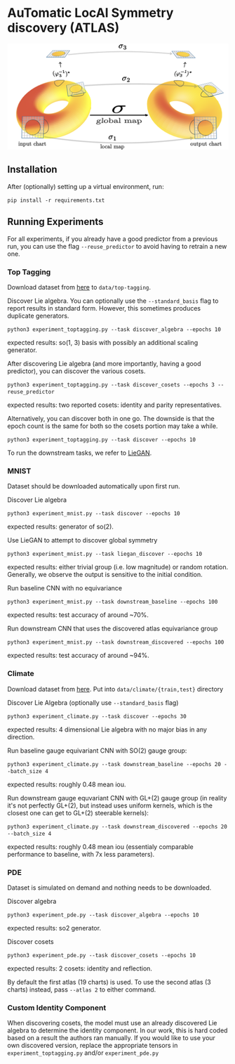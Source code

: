 # AuTomatic LocAl Symmetry discovery (ATLAS)

![heat equation atlas equivariance](figures/heat_equation.png)

## Installation

After (optionally) setting up a virtual environment, run:
```
pip install -r requirements.txt
```

## Running Experiments
For all experiments, if you already have a good predictor from a previous run, you can use the flag `--reuse_predictor` to avoid having to retrain a new one.

### Top Tagging

Download dataset from [here](https://zenodo.org/record/2603256) to `data/top-tagging`.

Discover Lie algebra. You can optionally use the `--standard_basis` flag to report results in standard form. However, this sometimes produces duplicate generators.
```
python3 experiment_toptagging.py --task discover_algebra --epochs 10
```
expected results: so(1, 3) basis with possibly an additional scaling generator.

After discovering Lie algebra (and more importantly, having a good predictor), you can discover the various cosets.
```
python3 experiment_toptagging.py --task discover_cosets --epochs 3 --reuse_predictor
```
expected results: two reported cosets: identity and parity representatives.

Alternatively, you can discover both in one go. The downside is that the epoch count is the same for both so the cosets portion may take a while.
```
python3 experiment_toptagging.py --task discover --epochs 10
```

To run the downstream tasks, we refer to [LieGAN](https://github.com/Rose-STL-Lab/LieGAN).

### MNIST
Dataset should be downloaded automatically upon first run.

Discover Lie algebra
```
python3 experiment_mnist.py --task discover --epochs 10
```
expected results: generator of so(2).

Use LieGAN to attempt to discover global symmetry
```
python3 experiment_mnist.py --task liegan_discover --epochs 10
```
expected results: either trivial group (i.e. low magnitude) or random rotation. Generally, we observe the output is sensitive to the initial condition.

Run baseline CNN with no equivariance
```
python3 experiment_mnist.py --task downstream_baseline --epochs 100 
```
expected results: test accuracy of around ~70%.

Run downstream CNN that uses the discovered atlas equivariance group
```
python3 experiment_mnist.py --task downstream_discovered --epochs 100 
```
expected results: test accuracy of around ~94%.

### Climate

Download dataset from [here](https://portal.nersc.gov/project/ClimateNet/climatenet_new/). Put into `data/climate/{train,test}` directory

Discover Lie Algebra (optionally use `--standard_basis` flag)
```
python3 experiment_climate.py --task discover --epochs 30
```
expected results: 4 dimensional Lie algebra with no major bias in any direction.

Run baseline gauge equivariant CNN with SO(2) gauge group:
```
python3 experiment_climate.py --task downstream_baseline --epochs 20 --batch_size 4
```
expected results: roughly 0.48 mean iou.

Run downstream gauge equvariant CNN with GL+(2) gauge group (in reality it's not perfectly GL+(2), but instead uses uniform kernels, which is the closest one can get to GL+(2) steerable kernels):

```
python3 experiment_climate.py --task downstream_discovered --epochs 20 --batch_size 4
```
expected results: roughly 0.48 mean iou (essentialy comparable performance to baseline, with 7x less parameters).

### PDE
Dataset is simulated on demand and nothing needs to be downloaded.

Discover algebra
```
python3 experiment_pde.py --task discover_algebra --epochs 10
```
expected results: so2 generator.

Discover cosets
```
python3 experiment_pde.py --task discover_cosets --epochs 10
```
expected results: 2 cosets: identity and reflection.

By default the first atlas (19 charts) is used. To use the second atlas (3 charts) instead, pass ```--atlas 2``` to either command.


### Custom Identity Component
When discovering cosets, the model must use an already discovered Lie algebra to determine the identity component. In our work, this is hard coded based on a result the authors ran manually. If you would like to use your own discovered version, replace the appropriate tensors in ```experiment_toptagging.py``` and/or ```experiment_pde.py```
